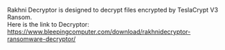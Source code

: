Rakhni Decryptor is designed to decrypt files encrypted by TeslaCrypt V3 Ransom.\
Here is the link to Decryptor:\
https://www.bleepingcomputer.com/download/rakhnidecryptor-ransomware-decryptor/

